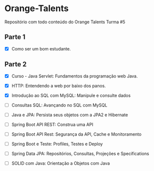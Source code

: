 # Orange-Talents
Repositório com todo conteúdo do Orange Talents Turma #5

## Parte 1

- [x] Como ser um bom estudante.

## Parte 2
- [x] Curso - Java Servlet: Fundamentos da programação web Java.
- [x] HTTP: Entendendo a web por baixo dos panos.
- [x] Introdução ao SQL com MySQL: Manipule e consulte dados
- [ ] Consultas SQL: Avançando no SQL com MySQL
- [ ] Java e JPA: Persista seus objetos com a JPA2 e Hibernate
- [ ] Spring Boot API REST: Construa uma API
- [ ] Spring Boot API Rest: Segurança da API, Cache e Monitoramento
- [ ] Spring Boot e Teste: Profiles, Testes e Deploy
- [ ] Spring Data JPA: Repositórios, Consultas, Projeções e Specifications
- [ ] SOLID com Java: Orientação a Objetos com Java

